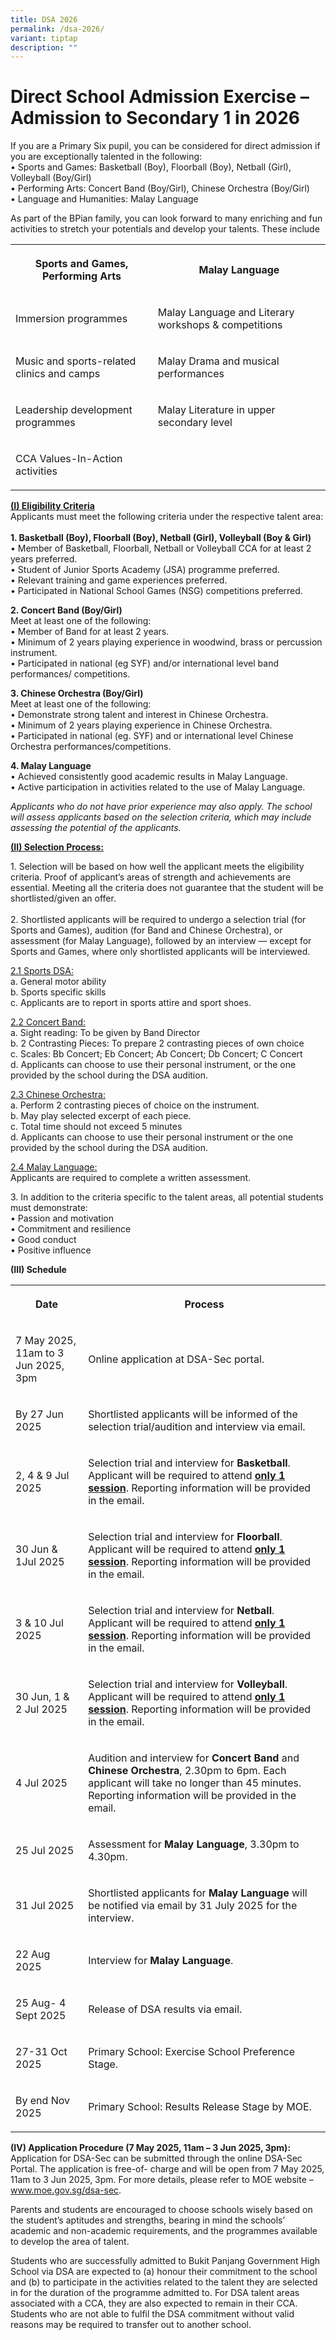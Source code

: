 ```yaml
---
title: DSA 2026
permalink: /dsa-2026/
variant: tiptap
description: ""
---
```

<h1>Direct School Admission Exercise – Admission to Secondary 1 in 2026</h1>
<p></p>
<p>If you are a Primary Six pupil, you can be considered for direct admission
if you are exceptionally talented in the following:
<br>• Sports and Games: Basketball (Boy), Floorball (Boy), Netball (Girl),
Volleyball (Boy/Girl)
<br>• Performing Arts: Concert Band (Boy/Girl), Chinese Orchestra (Boy/Girl)
<br>• Language and Humanities: Malay Language</p>
<p>As part of the BPian family, you can look forward to many enriching and
fun activities to stretch your potentials and develop your talents. These
include</p>
<table style="minWidth: 50px">
<colgroup>
<col>
<col>
</colgroup>
<tbody>
<tr>
<th rowspan="1" colspan="1">
<p>Sports and Games, Performing Arts</p>
</th>
<th rowspan="1" colspan="1">
<p>Malay Language</p>
</th>
</tr>
<tr>
<td rowspan="1" colspan="1">
<p>Immersion programmes</p>
</td>
<td rowspan="1" colspan="1">
<p>Malay Language and Literary workshops &amp; competitions</p>
</td>
</tr>
<tr>
<td rowspan="1" colspan="1">
<p>Music and sports-related clinics and camps</p>
</td>
<td rowspan="1" colspan="1">
<p>Malay Drama and musical performances</p>
</td>
</tr>
<tr>
<td rowspan="1" colspan="1">
<p>Leadership development programmes</p>
</td>
<td rowspan="1" colspan="1">
<p>Malay Literature in upper secondary level</p>
</td>
</tr>
<tr>
<td rowspan="1" colspan="1">
<p>CCA Values-In-Action activities</p>
</td>
<td rowspan="1" colspan="1">
<p></p>
</td>
</tr>
</tbody>
</table>
<p></p>
<p><strong><u>(I) Eligibility Criteria</u></strong>
<br>Applicants must meet the following criteria under the respective talent
area:
<br>
<br><strong>1. Basketball (Boy), Floorball (Boy), Netball (Girl), Volleyball (Boy &amp; Girl)</strong>
<br>• Member of Basketball, Floorball, Netball or Volleyball CCA for at least
2 years preferred.
<br>• Student of Junior Sports Academy (JSA) programme preferred.
<br>• Relevant training and game experiences preferred.
<br>• Participated in National School Games (NSG) competitions preferred.</p>
<p><strong>2. Concert Band (Boy/Girl)</strong>
<br>Meet at least one of the following:
<br>• Member of Band for at least 2 years.
<br>• Minimum of 2 years playing experience in woodwind, brass or percussion
instrument.
<br>• Participated in national (eg SYF) and/or international level band performances/
competitions.</p>
<p><strong>3. Chinese Orchestra (Boy/Girl)</strong>
<br>Meet at least one of the following:
<br>• Demonstrate strong talent and interest in Chinese Orchestra.
<br>• Minimum of 2 years playing experience in Chinese Orchestra.
<br>• Participated in national (eg. SYF) and or international level Chinese
Orchestra performances/competitions.</p>
<p><strong>4. Malay Language</strong>
<br>• Achieved consistently good academic results in Malay Language.
<br>• Active participation in activities related to the use of Malay Language.</p>
<p><em>Applicants who do not have prior experience may also apply. The school will assess applicants based on the selection criteria, which may include assessing the potential of the applicants.</em>
</p>
<p><strong><u>(II) Selection Process:</u></strong>
</p>
<p>1. Selection will be based on how well the applicant meets the eligibility
criteria. Proof of applicant’s areas of strength and achievements are essential.
Meeting all the criteria does not guarantee that the student will be shortlisted/given
an offer.
<br>
<br>2. Shortlisted applicants will be required to undergo a selection trial
(for Sports and Games), audition (for Band and Chinese Orchestra), or assessment
(for Malay Language), followed by an interview — except for Sports and
Games, where only shortlisted applicants will be interviewed.</p>
<p><u>2.1 Sports DSA:</u> 
<br>a. General motor ability
<br>b. Sports specific skills
<br>c. Applicants are to report in sports attire and sport shoes.</p>
<p><u>2.2 Concert Band:</u> 
<br>a. Sight reading: To be given by Band Director
<br>b. 2 Contrasting Pieces: To prepare 2 contrasting pieces of own choice
<br>c. Scales: Bb Concert; Eb Concert; Ab Concert; Db Concert; C Concert
<br>d. Applicants can choose to use their personal instrument, or the one
provided by the school during the DSA audition.</p>
<p><u>2.3 Chinese Orchestra:</u> 
<br>a. Perform 2 contrasting pieces of choice on the instrument.
<br>b. May play selected excerpt of each piece.
<br>c. Total time should not exceed 5 minutes
<br>d. Applicants can choose to use their personal instrument or the one provided
by the school during the DSA audition.</p>
<p><u>2.4 Malay Language:</u> 
<br>Applicants are required to complete a written assessment.</p>
<p>3. In addition to the criteria specific to the talent areas, all potential
students must demonstrate:
<br>• Passion and motivation
<br>• Commitment and resilience
<br>• Good conduct
<br>• Positive influence</p>
<p><strong>(III) Schedule</strong>
</p>
<table style="minWidth: 50px">
<colgroup>
<col>
<col>
</colgroup>
<tbody>
<tr>
<th rowspan="1" colspan="1">
<p>Date</p>
</th>
<th rowspan="1" colspan="1">
<p>Process</p>
</th>
</tr>
<tr>
<td rowspan="1" colspan="1">
<p>7 May 2025, 11am to 3 Jun 2025, 3pm</p>
</td>
<td rowspan="1" colspan="1">
<p>Online application at DSA-Sec portal.</p>
</td>
</tr>
<tr>
<td rowspan="1" colspan="1">
<p>By 27 Jun 2025</p>
</td>
<td rowspan="1" colspan="1">
<p>Shortlisted applicants will be informed of the selection trial/audition
and interview via email.</p>
</td>
</tr>
<tr>
<td rowspan="1" colspan="1">
<p>2, 4 &amp; 9 Jul 2025</p>
</td>
<td rowspan="1" colspan="1">
<p>Selection trial and interview for <strong>Basketball</strong>. Applicant
will be required to attend <strong><u>only 1 session</u></strong>. Reporting
information will be provided in the email.</p>
</td>
</tr>
<tr>
<td rowspan="1" colspan="1">
<p>30 Jun &amp; 1Jul 2025</p>
</td>
<td rowspan="1" colspan="1">
<p>Selection trial and interview for <strong>Floorball</strong>. Applicant
will be required to attend <strong><u>only 1 session</u></strong>. Reporting
information will be provided in the email.</p>
</td>
</tr>
<tr>
<td rowspan="1" colspan="1">
<p>3 &amp; 10 Jul 2025</p>
</td>
<td rowspan="1" colspan="1">
<p>Selection trial and interview for <strong>Netball</strong>. Applicant will
be required to attend <strong><u>only 1 session</u></strong>. Reporting
information will be provided in the email.</p>
</td>
</tr>
<tr>
<td rowspan="1" colspan="1">
<p>30 Jun, 1 &amp; 2 Jul 2025</p>
</td>
<td rowspan="1" colspan="1">
<p>Selection trial and interview for <strong>Volleyball</strong>. Applicant
will be required to attend <strong><u>only 1 session</u></strong>. Reporting
information will be provided in the email.</p>
</td>
</tr>
<tr>
<td rowspan="1" colspan="1">
<p>4 Jul 2025</p>
</td>
<td rowspan="1" colspan="1">
<p>Audition and interview for <strong>Concert Band</strong> and <strong>Chinese Orchestra</strong>,
2.30pm to 6pm. Each applicant will take no longer than 45 minutes. Reporting
information will be provided in the email.</p>
</td>
</tr>
<tr>
<td rowspan="1" colspan="1">
<p>25 Jul 2025</p>
</td>
<td rowspan="1" colspan="1">
<p>Assessment for <strong>Malay Language</strong>, 3.30pm to 4.30pm.</p>
</td>
</tr>
<tr>
<td rowspan="1" colspan="1">
<p>31 Jul 2025</p>
</td>
<td rowspan="1" colspan="1">
<p>Shortlisted applicants for <strong>Malay Language</strong> will be notified
via email by 31 July 2025 for the interview.</p>
</td>
</tr>
<tr>
<td rowspan="1" colspan="1">
<p>22 Aug 2025</p>
</td>
<td rowspan="1" colspan="1">
<p>Interview for <strong>Malay Language</strong>.</p>
</td>
</tr>
<tr>
<td rowspan="1" colspan="1">
<p>25 Aug- 4 Sept 2025</p>
</td>
<td rowspan="1" colspan="1">
<p>Release of DSA results via email.</p>
</td>
</tr>
<tr>
<td rowspan="1" colspan="1">
<p>27-31 Oct 2025</p>
</td>
<td rowspan="1" colspan="1">
<p>Primary School: Exercise School Preference Stage.</p>
</td>
</tr>
<tr>
<td rowspan="1" colspan="1">
<p>By end Nov 2025</p>
</td>
<td rowspan="1" colspan="1">
<p>Primary School: Results Release Stage by MOE.</p>
</td>
</tr>
</tbody>
</table>
<p></p>
<p><strong>(IV) Application Procedure (7 May 2025, 11am – 3 Jun 2025, 3pm):</strong>
<br>Application for DSA-Sec can be submitted through the online DSA-Sec Portal.
The application is free-of- charge and will be open from 7 May 2025, 11am
to 3 Jun 2025, 3pm. For more details, please refer to MOE website – <a href="http://www.moe.gov.sg/dsa-sec" rel="noopener noreferrer nofollow" target="_blank">www.moe.gov.sg/dsa-sec</a>.</p>
<p>Parents and students are encouraged to choose schools wisely based on
the student’s aptitudes and strengths, bearing in mind the schools’ academic
and non-academic requirements, and the programmes available to develop
the area of talent.</p>
<p>Students who are successfully admitted to Bukit Panjang Government High
School via DSA are expected to (a) honour their commitment to the school
and (b) to participate in the activities related to the talent they are
selected in for the duration of the programme admitted to. For DSA talent
areas associated with a CCA, they are also expected to remain in their
CCA. Students who are not able to fulfil the DSA commitment without valid
reasons may be required to transfer out to another school.</p>